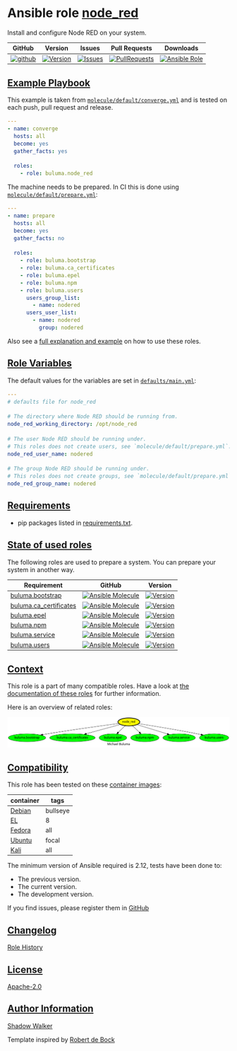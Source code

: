 # Ansible role [node_red](https://galaxy.ansible.com/ui/standalone/roles/buluma/node_red/documentation)

Install and configure Node RED on your system.

|GitHub|Version|Issues|Pull Requests|Downloads|
|------|-------|------|-------------|---------|
|[![github](https://github.com/buluma/ansible-role-node_red/actions/workflows/molecule.yml/badge.svg)](https://github.com/buluma/ansible-role-node_red/actions/workflows/molecule.yml)|[![Version](https://img.shields.io/github/release/buluma/ansible-role-node_red.svg)](https://github.com/buluma/ansible-role-node_red/releases/)|[![Issues](https://img.shields.io/github/issues/buluma/ansible-role-node_red.svg)](https://github.com/buluma/ansible-role-node_red/issues/)|[![PullRequests](https://img.shields.io/github/issues-pr-closed-raw/buluma/ansible-role-node_red.svg)](https://github.com/buluma/ansible-role-node_red/pulls/)|[![Ansible Role](https://img.shields.io/ansible/role/d/buluma/node_red)](https://galaxy.ansible.com/ui/standalone/roles/buluma/node_red/documentation)|

## [Example Playbook](#example-playbook)

This example is taken from [`molecule/default/converge.yml`](https://github.com/buluma/ansible-role-node_red/blob/master/molecule/default/converge.yml) and is tested on each push, pull request and release.

```yaml
---
- name: converge
  hosts: all
  become: yes
  gather_facts: yes

  roles:
    - role: buluma.node_red
```

The machine needs to be prepared. In CI this is done using [`molecule/default/prepare.yml`](https://github.com/buluma/ansible-role-node_red/blob/master/molecule/default/prepare.yml):

```yaml
---
- name: prepare
  hosts: all
  become: yes
  gather_facts: no

  roles:
    - role: buluma.bootstrap
    - role: buluma.ca_certificates
    - role: buluma.epel
    - role: buluma.npm
    - role: buluma.users
      users_group_list:
        - name: nodered
      users_user_list:
        - name: nodered
          group: nodered
```

Also see a [full explanation and example](https://buluma.github.io/how-to-use-these-roles.html) on how to use these roles.

## [Role Variables](#role-variables)

The default values for the variables are set in [`defaults/main.yml`](https://github.com/buluma/ansible-role-node_red/blob/master/defaults/main.yml):

```yaml
---
# defaults file for node_red

# The directory where Node RED should be running from.
node_red_working_directory: /opt/node_red

# The user Node RED should be running under.
# This roles does not create users, see `molecule/default/prepare.yml`.
node_red_user_name: nodered

# The group Node RED should be running under.
# This roles does not create groups, see `molecule/default/prepare.yml`.
node_red_group_name: nodered
```

## [Requirements](#requirements)

- pip packages listed in [requirements.txt](https://github.com/buluma/ansible-role-node_red/blob/master/requirements.txt).

## [State of used roles](#state-of-used-roles)

The following roles are used to prepare a system. You can prepare your system in another way.

| Requirement | GitHub | Version |
|-------------|--------|--------|
|[buluma.bootstrap](https://galaxy.ansible.com/buluma/bootstrap)|[![Ansible Molecule](https://github.com/buluma/ansible-role-bootstrap/actions/workflows/molecule.yml/badge.svg)](https://github.com/buluma/ansible-role-bootstrap/actions/workflows/molecule.yml)|[![Version](https://img.shields.io/github/release/buluma/ansible-role-bootstrap.svg)](https://github.com/shadowwalker/ansible-role-bootstrap)|
|[buluma.ca_certificates](https://galaxy.ansible.com/buluma/ca_certificates)|[![Ansible Molecule](https://github.com/buluma/ansible-role-ca_certificates/actions/workflows/molecule.yml/badge.svg)](https://github.com/buluma/ansible-role-ca_certificates/actions/workflows/molecule.yml)|[![Version](https://img.shields.io/github/release/buluma/ansible-role-ca_certificates.svg)](https://github.com/shadowwalker/ansible-role-ca_certificates)|
|[buluma.epel](https://galaxy.ansible.com/buluma/epel)|[![Ansible Molecule](https://github.com/buluma/ansible-role-epel/actions/workflows/molecule.yml/badge.svg)](https://github.com/buluma/ansible-role-epel/actions/workflows/molecule.yml)|[![Version](https://img.shields.io/github/release/buluma/ansible-role-epel.svg)](https://github.com/shadowwalker/ansible-role-epel)|
|[buluma.npm](https://galaxy.ansible.com/buluma/npm)|[![Ansible Molecule](https://github.com/buluma/ansible-role-npm/actions/workflows/molecule.yml/badge.svg)](https://github.com/buluma/ansible-role-npm/actions/workflows/molecule.yml)|[![Version](https://img.shields.io/github/release/buluma/ansible-role-npm.svg)](https://github.com/shadowwalker/ansible-role-npm)|
|[buluma.service](https://galaxy.ansible.com/buluma/service)|[![Ansible Molecule](https://github.com/buluma/ansible-role-service/actions/workflows/molecule.yml/badge.svg)](https://github.com/buluma/ansible-role-service/actions/workflows/molecule.yml)|[![Version](https://img.shields.io/github/release/buluma/ansible-role-service.svg)](https://github.com/shadowwalker/ansible-role-service)|
|[buluma.users](https://galaxy.ansible.com/buluma/users)|[![Ansible Molecule](https://github.com/buluma/ansible-role-users/actions/workflows/molecule.yml/badge.svg)](https://github.com/buluma/ansible-role-users/actions/workflows/molecule.yml)|[![Version](https://img.shields.io/github/release/buluma/ansible-role-users.svg)](https://github.com/shadowwalker/ansible-role-users)|

## [Context](#context)

This role is a part of many compatible roles. Have a look at [the documentation of these roles](https://buluma.github.io/) for further information.

Here is an overview of related roles:

![dependencies](https://raw.githubusercontent.com/buluma/ansible-role-node_red/png/requirements.png "Dependencies")

## [Compatibility](#compatibility)

This role has been tested on these [container images](https://hub.docker.com/u/buluma):

|container|tags|
|---------|----|
|[Debian](https://hub.docker.com/repository/docker/buluma/debian/general)|bullseye|
|[EL](https://hub.docker.com/repository/docker/buluma/enterpriselinux/general)|8|
|[Fedora](https://hub.docker.com/repository/docker/buluma/fedora/general)|all|
|[Ubuntu](https://hub.docker.com/repository/docker/buluma/ubuntu/general)|focal|
|[Kali](https://hub.docker.com/repository/docker/buluma/kali/general)|all|

The minimum version of Ansible required is 2.12, tests have been done to:

- The previous version.
- The current version.
- The development version.

If you find issues, please register them in [GitHub](https://github.com/buluma/ansible-role-node_red/issues)

## [Changelog](#changelog)

[Role History](https://github.com/buluma/ansible-role-node_red/blob/master/CHANGELOG.md)

## [License](#license)

[Apache-2.0](https://github.com/buluma/ansible-role-node_red/blob/master/LICENSE)

## [Author Information](#author-information)

[Shadow Walker](https://buluma.github.io/)


Template inspired by [Robert de Bock](https://github.com/robertdebock)

